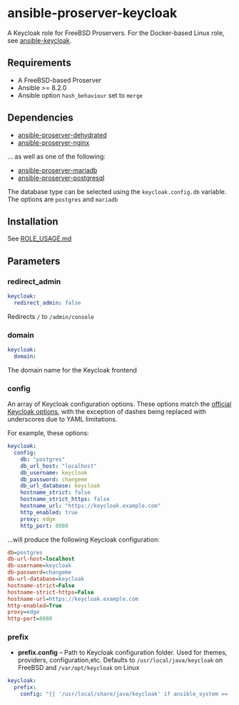 # ansible-proserver-keycloak
A Keycloak role for FreeBSD Proservers. For the Docker-based Linux role, see [ansible-keycloak](https://github.com/punktDe/ansible-keycloak).

## Requirements
- A FreeBSD-based Proserver
- Ansible >= 8.2.0
- Ansible option `hash_behaviour` set to `merge`

## Dependencies
* [ansible-proserver-dehydrated](https://github.com/punktDe/ansible-proserver-dehydrated)
* [ansible-proserver-nginx](https://github.com/punktDe/ansible-proserver-nginx)

... as well as one of the following:
* [ansible-proserver-mariadb](https://github.com/punktDe/ansible-proserver-mariadb)
* [ansible-proserver-postgresql](https://github.com/punktDe/ansible-proserver-postgresql)

The database type can be selected using the `keycloak.config.db` variable. The options are `postgres` and `mariadb`

## Installation
See [ROLE_USAGE.md](https://github.com/punktDe/ansible-proserver-documentation/blob/main/ROLE_USAGE.md)


## Parameters

### redirect_admin
```yaml
keycloak:
  redirect_admin: false 
```
Redirects `/` to `/admin/console`

### domain
```yaml
keycloak:
  domain: 
```
The domain name for the Keycloak frontend


### config

An array of Keycloak configuration options. These options match the [official Keycloak options](https://www.keycloak.org/server/all-config), with the exception of dashes being replaced with underscores due to YAML limitations.

For example, these options:
```yaml
keycloak:
  config:
    db: "postgres"
    db_url_host: "localhost"
    db_username: keycloak
    db_password: changeme
    db_url_database: keycloak
    hostname_strict: false
    hostname_strict_https: false
    hostname_url: "https://keycloak.example.com"
    http_enabled: true
    proxy: edge
    http_port: 8080
```
...will produce the following Keycloak configuration:
```ini
db=postgres
db-url-host=localhost
db-username=keycloak
db-password=changeme
db-url-database=keycloak
hostname-strict=False
hostname-strict-https=False
hostname-url=https://keycloak.example.com
http-enabled=True
proxy=edge
http-port=8080
```

### prefix
* **prefix.config** – Path to Keycloak configuration folder. Used for themes, providers, configuration,etc. Defaults to `/usr/local/java/keycloak` on FreeBSD and `/var/opt/keycloak` on Linux

```yaml
keycloak:
  prefix:
    config: "{{ '/usr/local/share/java/keycloak' if ansible_system == 'FreeBSD' else '/var/opt/keycloak' }}"
```

